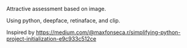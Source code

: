 Attractive assessment based on image.

Using python, deepface, retinaface, and clip.

Inspired by https://medium.com/@maxfonseca.r/simplifying-python-project-initialization-e9c933c512ce